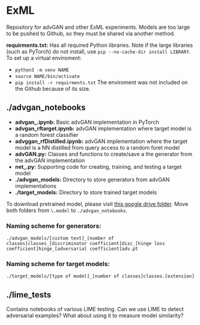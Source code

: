 # ExML
Repository for advGAN and other ExML experiments.
Models are too large to be pushed to Github, so they must be shared via another method. 

**requirments.txt:** Has all required Python libraries. Note if the large libraries (such as PyTorch) do not install, use ```pip --no-cache-dir install LIBRARY```. To set up a virtual enviroment:
- ```python3 -m venv NAME```
- ```source NAME/bin/activate```
- ```pip install -r requirments.txt```
The enviroment was not included on the Github because of its size. 

## ./advgan_notebooks
- **advgan_.ipynb:** Basic advGAN implementation in PyTorch
- **advgan_rftarget.ipynb:** advGAN implementation where target model is a random forest classifier
- **advggan_rfDistilled.ipynb:** advGAN implementation where the target model is a NN distilled from query access to a random foret model
- **advGAN.py:** Classes and functions to create/save a the generator from the advGAN implementation
- **net_.py:** Supporting code for creating, training, and testing a target model
- **./advgan_models:** Directory to store generators from advGAN implementations
- **./target_models:** Directory to store trained target models

To download pretrained model, please visit [this google drive folder](https://drive.google.com/file/d/1IzMjgQrjz51piyR2AcP953qZeGBczWBs/view?usp=sharing). Move both folders from ```\.model``` to ```./advgan_notebooks```.

### Naming scheme for generators:
```./advgan_models/[custom text]_[number of classes]classes_[discriminator coefficient]disc_[hinge loss coefficient]hinge_[adversarial coefficient]adv.pt```

### Naming scheme for target models: 
```./target_models/[type of model]_[number of classes]classes.[extension]```

## ./lime_tests
Contains notebooks of various LIME testing. Can we use LIME to detect adversarial examples? What about using it to measure model similarity?
